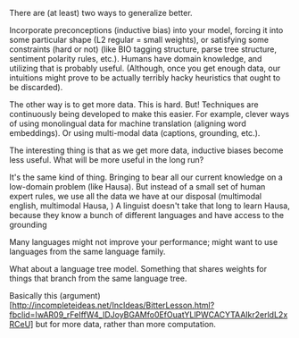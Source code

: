 There are (at least) two ways to generalize better.

Incorporate preconceptions (inductive bias) into your model, forcing it into some particular shape (L2 regular = small weights), or satisfying some constraints (hard or not) (like BIO tagging structure, parse tree structure, sentiment polarity rules, etc.). Humans have domain knowledge, and utilizing that is probably useful.
(Although, once you get enough data, our intuitions might prove to be actually terribly hacky heuristics that ought to be discarded).

The other way is to get more data. This is hard. But! Techniques are continuously being developed to make this easier. For example, clever ways of using monolingual data for machine translation (aligning word embeddings). Or using multi-modal data (captions, grounding, etc.).

The interesting thing is that as we get more data, inductive biases become less useful. What will be more useful in the long run?

It's the same kind of thing. Bringing to bear all our current knowledge on a low-domain problem (like Hausa). But instead of a small set of human expert rules, we use all the data we have at our disposal (multimodal english, multimodal Hausa, ) A linguist doesn't take that long to learn Hausa, because they know a bunch of different languages and have access to the grounding 

Many languages might not improve your performance; might want to use languages from the same language family.

What about a language tree model. Something that shares weights for things that branch from the same language tree.

Basically this
(argument)[http://incompleteideas.net/IncIdeas/BitterLesson.html?fbclid=IwAR09_rFeIffW4_IDJoyBGAMfo0EfOuatYLlPWCACYTAAIkr2erldL2xRCeU]
but for more data, rather than more computation.
